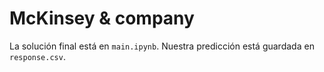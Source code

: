 # McKinsey & company

La solución final está en `main.ipynb`. Nuestra predicción está guardada en `response.csv`.